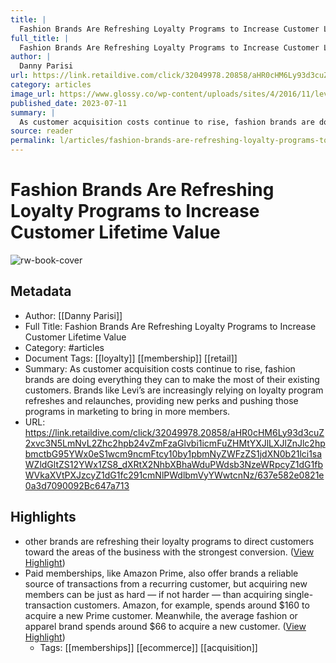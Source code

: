 ```yaml
---
title: |
  Fashion Brands Are Refreshing Loyalty Programs to Increase Customer Lifetime Value
full_title: |
  Fashion Brands Are Refreshing Loyalty Programs to Increase Customer Lifetime Value
author: |
  Danny Parisi
url: https://link.retaildive.com/click/32049978.20858/aHR0cHM6Ly93d3cuZ2xvc3N5LmNvL2Zhc2hpb24vZmFzaGlvbi1icmFuZHMtYXJlLXJlZnJlc2hpbmctbG95YWx0eS1wcm9ncmFtcy10by1pbmNyZWFzZS1jdXN0b21lci1saWZldGltZS12YWx1ZS8_dXRtX2NhbXBhaWduPWdsb3NzeWRpcyZ1dG1fbWVkaXVtPXJzcyZ1dG1fc291cmNlPWdlbmVyYWwtcnNz/637e582e0821e0a3d7090092Bc647a713
category: articles
image_url: https://www.glossy.co/wp-content/uploads/sites/4/2016/11/levis.jpg
published_date: 2023-07-11
summary: |
  As customer acquisition costs continue to rise, fashion brands are doing everything they can to make the most of their existing customers. Brands like Levi’s are increasingly relying on loyalty program refreshes and relaunches, providing new perks and pushing those programs in marketing to bring in more members.
source: reader
permalink: l/articles/fashion-brands-are-refreshing-loyalty-programs-to-increase-customer-lifetime-value-2
---
```

# Fashion Brands Are Refreshing Loyalty Programs to Increase Customer Lifetime Value

![rw-book-cover](https://www.glossy.co/wp-content/uploads/sites/4/2016/11/levis.jpg)

## Metadata
- Author: [[Danny Parisi]]
- Full Title: Fashion Brands Are Refreshing Loyalty Programs to Increase Customer Lifetime Value
- Category: #articles
- Document Tags: [[loyalty]] [[membership]] [[retail]] 
- Summary: As customer acquisition costs continue to rise, fashion brands are doing everything they can to make the most of their existing customers. Brands like Levi’s are increasingly relying on loyalty program refreshes and relaunches, providing new perks and pushing those programs in marketing to bring in more members.
- URL: https://link.retaildive.com/click/32049978.20858/aHR0cHM6Ly93d3cuZ2xvc3N5LmNvL2Zhc2hpb24vZmFzaGlvbi1icmFuZHMtYXJlLXJlZnJlc2hpbmctbG95YWx0eS1wcm9ncmFtcy10by1pbmNyZWFzZS1jdXN0b21lci1saWZldGltZS12YWx1ZS8_dXRtX2NhbXBhaWduPWdsb3NzeWRpcyZ1dG1fbWVkaXVtPXJzcyZ1dG1fc291cmNlPWdlbmVyYWwtcnNz/637e582e0821e0a3d7090092Bc647a713

## Highlights
- other brands are refreshing their loyalty programs to direct customers toward the areas of the business with the strongest conversion. ([View Highlight](https://read.readwise.io/read/01h9n3xrr77999r9m0k135xt9k))
- Paid memberships, like Amazon Prime, also offer brands a reliable source of transactions from a recurring customer, but acquiring new members can be just as hard — if not harder — than acquiring single-transaction customers. Amazon, for example, spends around $160 to acquire a new Prime customer. Meanwhile, the average fashion or apparel brand spends around $66 to acquire a new customer. ([View Highlight](https://read.readwise.io/read/01h9n3y78tg73c4qr43d4rt5br))
    - Tags: [[memberships]] [[ecommerce]] [[acquisition]] 


